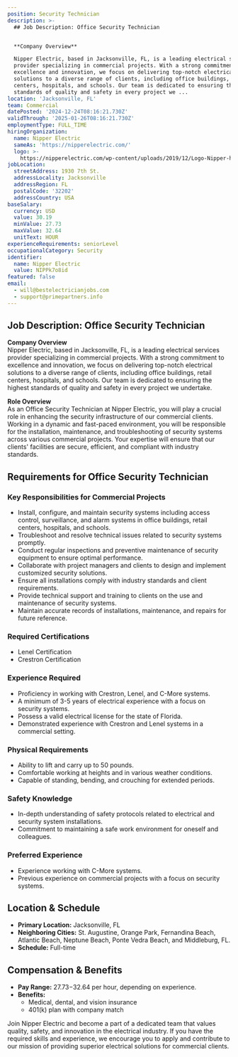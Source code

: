 ```yaml
---
position: Security Technician
description: >-
  ## Job Description: Office Security Technician


  **Company Overview**  

  Nipper Electric, based in Jacksonville, FL, is a leading electrical services
  provider specializing in commercial projects. With a strong commitment to
  excellence and innovation, we focus on delivering top-notch electrical
  solutions to a diverse range of clients, including office buildings, retail
  centers, hospitals, and schools. Our team is dedicated to ensuring the highest
  standards of quality and safety in every project we ...
location: 'Jacksonville, FL'
team: Commercial
datePosted: '2024-12-24T08:16:21.730Z'
validThrough: '2025-01-26T08:16:21.730Z'
employmentType: FULL_TIME
hiringOrganization:
  name: Nipper Electric
  sameAs: 'https://nipperelectric.com/'
  logo: >-
    https://nipperelectric.com/wp-content/uploads/2019/12/Logo-Nipper-horizontal-primary.png
jobLocation:
  streetAddress: 1930 7th St.
  addressLocality: Jacksonville
  addressRegion: FL
  postalCode: '32202'
  addressCountry: USA
baseSalary:
  currency: USD
  value: 30.19
  minValue: 27.73
  maxValue: 32.64
  unitText: HOUR
experienceRequirements: seniorLevel
occupationalCategory: Security
identifier:
  name: Nipper Electric
  value: NIPPk7o8id
featured: false
email:
  - will@bestelectricianjobs.com
  - support@primepartners.info
---
```




## Job Description: Office Security Technician

**Company Overview**  
Nipper Electric, based in Jacksonville, FL, is a leading electrical services provider specializing in commercial projects. With a strong commitment to excellence and innovation, we focus on delivering top-notch electrical solutions to a diverse range of clients, including office buildings, retail centers, hospitals, and schools. Our team is dedicated to ensuring the highest standards of quality and safety in every project we undertake.

**Role Overview**  
As an Office Security Technician at Nipper Electric, you will play a crucial role in enhancing the security infrastructure of our commercial clients. Working in a dynamic and fast-paced environment, you will be responsible for the installation, maintenance, and troubleshooting of security systems across various commercial projects. Your expertise will ensure that our clients' facilities are secure, efficient, and compliant with industry standards.

## Requirements for Office Security Technician

### Key Responsibilities for Commercial Projects
- Install, configure, and maintain security systems including access control, surveillance, and alarm systems in office buildings, retail centers, hospitals, and schools.
- Troubleshoot and resolve technical issues related to security systems promptly.
- Conduct regular inspections and preventive maintenance of security equipment to ensure optimal performance.
- Collaborate with project managers and clients to design and implement customized security solutions.
- Ensure all installations comply with industry standards and client requirements.
- Provide technical support and training to clients on the use and maintenance of security systems.
- Maintain accurate records of installations, maintenance, and repairs for future reference.

### Required Certifications
- Lenel Certification
- Crestron Certification

### Experience Required
- Proficiency in working with Crestron, Lenel, and C-More systems.
- A minimum of 3-5 years of electrical experience with a focus on security systems.
- Possess a valid electrical license for the state of Florida.
- Demonstrated experience with Crestron and Lenel systems in a commercial setting.

### Physical Requirements
- Ability to lift and carry up to 50 pounds.
- Comfortable working at heights and in various weather conditions.
- Capable of standing, bending, and crouching for extended periods.

### Safety Knowledge
- In-depth understanding of safety protocols related to electrical and security system installations.
- Commitment to maintaining a safe work environment for oneself and colleagues.

### Preferred Experience
- Experience working with C-More systems.
- Previous experience on commercial projects with a focus on security systems.

## Location & Schedule

- **Primary Location:** Jacksonville, FL  
- **Neighboring Cities:** St. Augustine, Orange Park, Fernandina Beach, Atlantic Beach, Neptune Beach, Ponte Vedra Beach, and Middleburg, FL.
- **Schedule:** Full-time

## Compensation & Benefits

- **Pay Range:** $27.73-$32.64 per hour, depending on experience.
- **Benefits:**  
  - Medical, dental, and vision insurance  
  - 401(k) plan with company match

Join Nipper Electric and become a part of a dedicated team that values quality, safety, and innovation in the electrical industry. If you have the required skills and experience, we encourage you to apply and contribute to our mission of providing superior electrical solutions for commercial clients.

